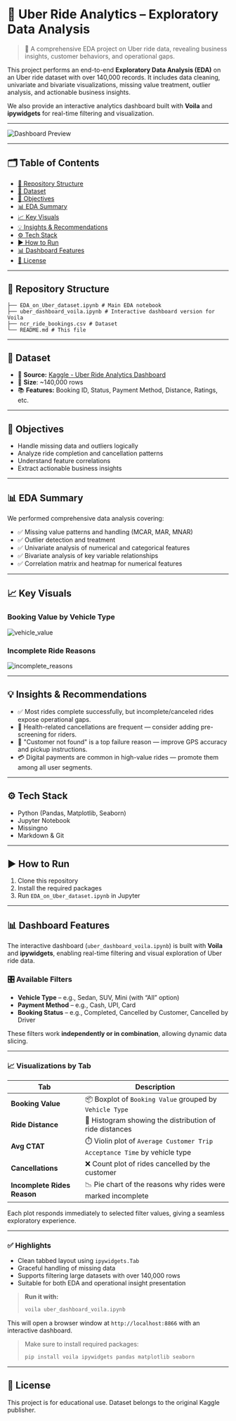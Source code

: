 # 🚕 Uber Ride Analytics – Exploratory Data Analysis

> 🧠 A comprehensive EDA project on Uber ride data, revealing business insights, customer behaviors, and operational gaps.

This project performs an end-to-end **Exploratory Data Analysis (EDA)** on an Uber ride dataset with over 140,000 records. It includes data cleaning, univariate and bivariate visualizations, missing value treatment, outlier analysis, and actionable business insights.

We also provide an interactive analytics dashboard built with **Voila** and **ipywidgets** for real-time filtering and visualization.

---
![Dashboard Preview](./assets/preview.gif)

---

## 🗂️ Table of Contents

- [📁 Repository Structure](#-repository-structure)
- [📁 Dataset](#-dataset)
- [🎯 Objectives](#-objectives)
- [📊 EDA Summary](#-eda-summary)
- [📈 Key Visuals](#-key-visuals)
- [💡 Insights & Recommendations](#-insights--recommendations)
- [⚙️ Tech Stack](#-tech-stack)
- [▶️ How to Run](#-how-to-run)
- [📊 Dashboard Features](#-dashboard-features)
- [📄 License](#-license)

---
## 📁 Repository Structure
```
├── EDA_on_Uber_dataset.ipynb # Main EDA notebook
├── uber_dashboard_voila.ipynb # Interactive dashboard version for Voila
├── ncr_ride_bookings.csv # Dataset 
└── README.md # This file
```
---

## 📁 Dataset

- 📌 **Source:** [Kaggle - Uber Ride Analytics Dashboard](https://www.kaggle.com/datasets/yashdevladdha/uber-ride-analytics-dashboard)
- 💾 **Size**: ~140,000 rows 
- 📚 **Features:** Booking ID, Status, Payment Method, Distance, Ratings, etc.

---

## 🎯 Objectives

- Handle missing data and outliers logically
- Analyze ride completion and cancellation patterns
- Understand feature correlations
- Extract actionable business insights

---

## 📊 EDA Summary

We performed comprehensive data analysis covering:

- ✅ Missing value patterns and handling (MCAR, MAR, MNAR)
- ✅ Outlier detection and treatment
- ✅ Univariate analysis of numerical and categorical features
- ✅ Bivariate analysis of key variable relationships
- ✅ Correlation matrix and heatmap for numerical features
  
---

## 📈 Key Visuals

### Booking Value by Vehicle Type
![vehicle_value](./assets/booking_value_vehicle.png)

### Incomplete Ride Reasons
![incomplete_reasons](./assets/incomplete_pie.png)

---

## 💡 Insights & Recommendations

- ✅ Most rides complete successfully, but incomplete/canceled rides expose operational gaps.
- 🤧 Health-related cancellations are frequent — consider adding pre-screening for riders.
- 📍 "Customer not found" is a top failure reason — improve GPS accuracy and pickup instructions.
- 💳 Digital payments are common in high-value rides — promote them among all user segments.

---

## ⚙️ Tech Stack

- Python (Pandas, Matplotlib, Seaborn)
- Jupyter Notebook
- Missingno
- Markdown & Git

---

## ▶️ How to Run

1. Clone this repository
2. Install the required packages
3. Run `EDA_on_Uber_dataset.ipynb` in Jupyter

---

## 📊 Dashboard Features

The interactive dashboard (`uber_dashboard_voila.ipynb`) is built with **Voila** and **ipywidgets**, enabling real-time filtering and visual exploration of Uber ride data.

### 🎛️ Available Filters

- **Vehicle Type** – e.g., Sedan, SUV, Mini (with “All” option)
- **Payment Method** – e.g., Cash, UPI, Card
- **Booking Status** – e.g., Completed, Cancelled by Customer, Cancelled by Driver

These filters work **independently or in combination**, allowing dynamic data slicing.

---

### 📈 Visualizations by Tab

| Tab                        | Description                                                                 |
|---------------------------|-----------------------------------------------------------------------------|
| **Booking Value**         | 📦 Boxplot of `Booking Value` grouped by `Vehicle Type`                     |
| **Ride Distance**         | 🚗 Histogram showing the distribution of ride distances                     |
| **Avg CTAT**              | ⏱️ Violin plot of `Average Customer Trip Acceptance Time` by vehicle type  |
| **Cancellations**         | ❌ Count plot of rides cancelled by the customer                            |
| **Incomplete Rides Reason** | 📉 Pie chart of the reasons why rides were marked incomplete               |

Each plot responds immediately to selected filter values, giving a seamless exploratory experience.

---

### ✅ Highlights

- Clean tabbed layout using `ipywidgets.Tab`
- Graceful handling of missing data
- Supports filtering large datasets with over 140,000 rows
- Suitable for both EDA and operational insight presentation

> **Run it with:**  
> ```bash
> voila uber_dashboard_voila.ipynb
> ```

This will open a browser window at ```http://localhost:8866``` with an interactive dashboard.

> Make sure to install required packages:  
> ```bash
> pip install voila ipywidgets pandas matplotlib seaborn
> ```

---

## 📄 License

This project is for educational use. Dataset belongs to the original Kaggle publisher.
